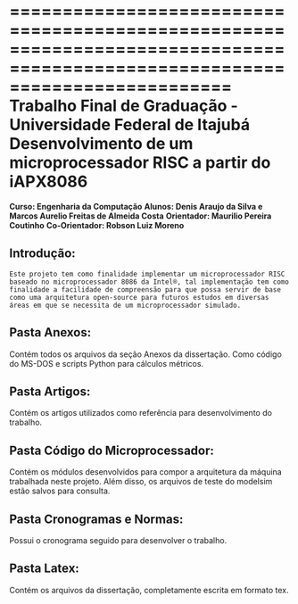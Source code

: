=============================================================================================================================
                                Trabalho Final de Graduação - Universidade Federal de Itajubá
Desenvolvimento de um microprocessador RISC a partir do iAPX8086
=============================================================================================================================
**Curso: Engenharia da Computação**
**Alunos: Denis Araujo da Silva e Marcos Aurelio Freitas de Almeida Costa**
**Orientador: Maurilio Pereira Coutinho**
**Co-Orientador: Robson Luiz Moreno**

Introdução:
-----------
	Este projeto tem como finalidade implementar um microprocessador RISC baseado no microprocessador 8086 da Intel®, tal implementação tem como finalidade a facilidade de compreensão para que possa servir de base como uma arquitetura open-source para futuros estudos em diversas áreas em que se necessita de um microprocessador simulado.

Pasta Anexos: 
--------------
Contém todos os arquivos da seção Anexos da dissertação. Como código do MS-DOS e scripts Python para cálculos métricos.

Pasta Artigos: 
--------------
Contém os artigos utilizados como referência para desenvolvimento do trabalho.

Pasta Código do Microprocessador: 
---------------------------------
Contém os módulos desenvolvidos para compor a arquitetura da máquina trabalhada neste projeto. Além disso, os arquivos de teste do modelsim estão salvos para consulta.

Pasta Cronogramas e Normas: 
---------------------------
Possui o cronograma seguido para desenvolver o trabalho.

Pasta Latex: 
-------------
Contém os arquivos da dissertação, completamente escrita em formato tex.

